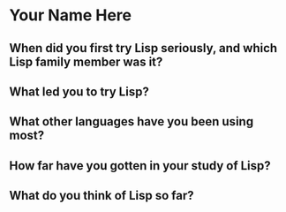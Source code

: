 # Your Name Here

## When did you first try Lisp seriously, and which Lisp family member was it?

## What led you to try Lisp?

## What other languages have you been using most?

## How far have you gotten in your study of Lisp?

## What do you think of Lisp so far?
